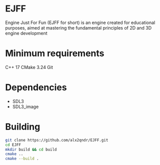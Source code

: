 # EJFF
Engine Just For Fun (EJFF for short) is an engine created for educational purposes, aimed at mastering the fundamental principles of 2D and 3D engine development
# Minimum requirements
C++ 17
CMake 3.24
Git
# Dependencies
- SDL3
- SDL3_image  
# Building
```bash
git clone https://github.com/alx2qndr/EJFF.git
cd EJFF
mkdir build && cd build
cmake ..
cmake --build .
```
